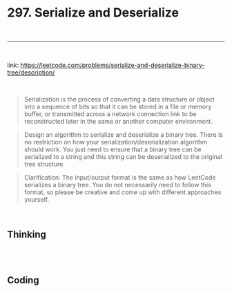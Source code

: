 # 297. Serialize and Deserialize

<br>

---

<br>

link: https://leetcode.com/problems/serialize-and-deserialize-binary-tree/description/

<br>

> Serialization is the process of converting a data structure or object into a sequence of bits so that it can be stored in a file or memory buffer, or transmitted across a network connection link to be reconstructed later in the same or another computer environment.

> Design an algorithm to serialize and deserialize a binary tree. There is no restriction on how your serialization/deserialization algorithm should work. You just need to ensure that a binary tree can be serialized to a string and this string can be deserialized to the original tree structure.

> Clarification: The input/output format is the same as how LeetCode serializes a binary tree. You do not necessarily need to follow this format, so please be creative and come up with different approaches yourself.

<br>

## Thinking

<br>
<br>

## Coding

```go

```